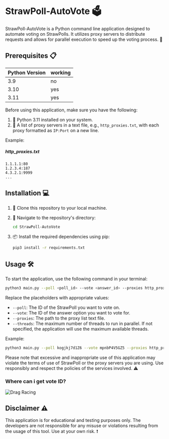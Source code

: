 
# StrawPoll-AutoVote :ballot_box:

StrawPoll-AutoVote is a Python command line application designed to automate voting on StrawPolls. It utilizes proxy servers to distribute requests and allows for parallel execution to speed up the voting process. :rocket:

## Prerequisites :clipboard:

| Python Version | working        |
|----------------|----------------|
| 3.9            | no             |
| 3.10           | yes            |
| 3.11           | yes            |

Before using this application, make sure you have the following:

1. :snake: Python 3.11 installed on your system.
2. :page_facing_up: A list of proxy servers in a text file, e.g., `http_proxies.txt`, with each proxy formatted as `IP:Port` on a new line.

Example:
##### http_proxies.txt 
```
1.1.1.1:80
1.2.3.4:187
4.3.2.1:9999
...
```

## Installation :computer:

1. :open_file_folder: Clone this repository to your local machine.
2. :file_folder: Navigate to the repository's directory:
    
    ```bash
    cd StrawPoll-AutoVote
    ```
    
3. :package: Install the required dependencies using pip:
    
    ```bash
    pip3 install -r requirements.txt
    ```
    

## Usage :hammer_and_wrench:

To start the application, use the following command in your terminal:

```bash
python3 main.py --poll <poll_id> --vote <answer_id> --proxies http_proxies.txt --threads <num_threads>
```

Replace the placeholders with appropriate values:

-   `--poll`: The ID of the StrawPoll you want to vote on.
-   `--vote`: The ID of the answer option you want to vote for.
-   `--proxies`: The path to the proxy list text file.
-   `--threads`: The maximum number of threads to run in parallel. If not specified, the application will use the maximum available threads.

Example:

```bash
python3 main.py --poll kogjkj7d1Z6 --vote mpnbP4V5GZ5 --proxies http_proxies.txt --threads 24
```

Please note that excessive and inappropriate use of this application may violate the terms of use of StrawPoll or the proxy servers you are using. Use responsibly and respect the policies of the services involved. :warning:

### Where can i get vote ID?
![Drag Racing](https://i.ibb.co/0c6c6Fb/0815.gif)

## Disclaimer :warning:

This application is for educational and testing purposes only. The developers are not responsible for any misuse or violations resulting from the usage of this tool. Use at your own risk. :exclamation:
